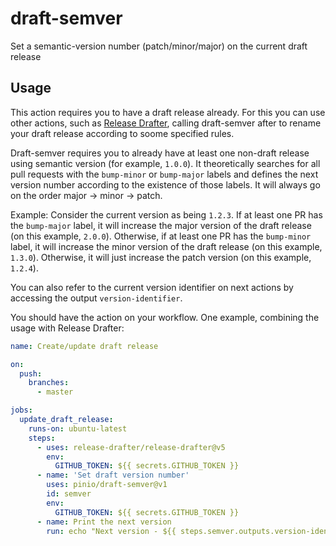 # draft-semver
Set a semantic-version number (patch/minor/major) on the current draft release

## Usage

This action requires you to have a draft release already. For this you can use other
actions, such as [Release Drafter](https://github.com/release-drafter/release-drafter),
calling draft-semver after to rename your draft release according to soome specified rules.

Draft-semver requires you to already have at least one non-draft release using semantic
version (for example, `1.0.0`). It theoretically searches for all pull requests with the
`bump-minor` or `bump-major` labels and defines the next version number according to
the existence of those labels. It will always go on the order major -> minor -> patch.

Example: Consider the current version as being `1.2.3`. If at least one PR has the
`bump-major` label, it will increase the major version of the draft release (on this
example, `2.0.0`). Otherwise, if at least one PR has the `bump-minor` label, it will
increase the minor version of the draft release (on this example, `1.3.0`). Otherwise,
it will just increase the patch version (on this example, `1.2.4`).

You can also refer to the current version identifier on next actions by accessing
the output `version-identifier`.

You should have the action on your workflow. One example, combining the usage with
Release Drafter:

```yaml
name: Create/update draft release

on:
  push:
    branches:
      - master

jobs:
  update_draft_release:
    runs-on: ubuntu-latest
    steps:
      - uses: release-drafter/release-drafter@v5
        env:
          GITHUB_TOKEN: ${{ secrets.GITHUB_TOKEN }}
      - name: 'Set draft version number'
        uses: pinio/draft-semver@v1
        id: semver
        env:
          GITHUB_TOKEN: ${{ secrets.GITHUB_TOKEN }}
      - name: Print the next version
        run: echo "Next version - ${{ steps.semver.outputs.version-identifier }}"
```
